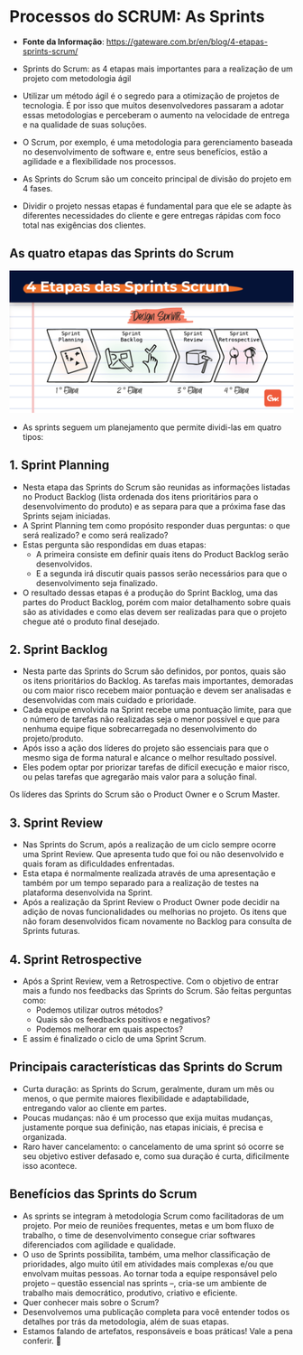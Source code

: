 # Processos do SCRUM: As Sprints

- **Fonte da Informação**: https://gateware.com.br/en/blog/4-etapas-sprints-scrum/

- Sprints do Scrum: as 4 etapas mais importantes para a realização de um projeto com metodologia ágil 
- Utilizar um método ágil é o segredo para a otimização de projetos de tecnologia. É por isso que muitos desenvolvedores passaram a adotar essas metodologias e perceberam o aumento na velocidade de entrega e na qualidade de suas soluções.
- O Scrum, por exemplo, é uma metodologia para gerenciamento baseada no desenvolvimento de software e, entre seus benefícios, estão a agilidade e a flexibilidade nos processos.
- As Sprints do Scrum são um conceito principal de divisão do projeto em 4 fases.
- Dividir o projeto nessas etapas é fundamental para que ele se adapte às diferentes necessidades do cliente e gere entregas rápidas com foco total nas exigências dos clientes.

## As quatro etapas das Sprints do Scrum

![](https://github.com/dnlclaudino/imagens/blob/master/figuras-metodologias/scrum/scrum-sprint-etapas.png?raw=true)

- As sprints seguem um planejamento que permite dividi-las em quatro tipos:

## 1. Sprint Planning

- Nesta etapa das Sprints do Scrum são reunidas as informações listadas no Product Backlog (lista ordenada dos itens prioritários para o desenvolvimento do produto) e as separa para que a próxima fase das Sprints sejam iniciadas.
- A Sprint Planning tem como propósito responder duas perguntas: o que será realizado? e como será realizado?
- Estas pergunta são respondidas em duas etapas:
  - A primeira consiste em definir quais itens do Product Backlog serão desenvolvidos.
  - E a segunda irá discutir quais passos serão necessários para que o desenvolvimento seja finalizado.
- O resultado dessas etapas é a produção do Sprint Backlog, uma das partes do Product Backlog, porém com maior detalhamento sobre quais são as atividades e como elas devem ser realizadas para que o projeto chegue até o produto final desejado.


## 2. Sprint Backlog

- Nesta parte das Sprints do Scrum são definidos, por pontos, quais são os itens prioritários do Backlog. As tarefas mais importantes, demoradas ou com maior risco recebem maior pontuação e devem ser analisadas e desenvolvidas com mais cuidado e prioridade.
- Cada equipe envolvida na Sprint recebe uma pontuação limite, para que o número de tarefas não realizadas seja o menor possível e que para nenhuma equipe fique sobrecarregada no desenvolvimento do projeto/produto.
- Após isso a ação dos líderes do projeto são essenciais para que o mesmo siga de forma natural e alcance o melhor resultado possível.
- Eles podem optar por  priorizar tarefas de difícil execução e maior risco, ou pelas tarefas que agregarão mais valor para a solução final.

Os líderes das Sprints do Scrum são o Product Owner e o Scrum Master.

## 3. Sprint Review

- Nas Sprints do Scrum, após a realização de um ciclo sempre ocorre uma Sprint Review. Que apresenta tudo que foi ou não desenvolvido e quais foram as dificuldades enfrentadas.
- Esta etapa é normalmente realizada através de uma apresentação e também por um tempo separado para a realização de testes na plataforma desenvolvida na Sprint.
- Após a realização da Sprint Review o Product Owner pode decidir na adição de novas funcionalidades ou melhorias no projeto. Os itens que não foram desenvolvidos ficam novamente no Backlog para consulta de Sprints futuras.

## 4. Sprint Retrospective

- Após a Sprint Review, vem a Retrospective. Com o objetivo de entrar mais a fundo nos feedbacks das Sprints do Scrum. São feitas perguntas como:
  - Podemos utilizar outros métodos?
  - Quais são os feedbacks positivos e negativos?
  - Podemos melhorar em quais aspectos?
- E assim é finalizado o ciclo de uma Sprint Scrum.


## Principais características das Sprints do Scrum

- Curta duração: as Sprints do Scrum, geralmente, duram um mês ou menos, o que permite maiores flexibilidade e adaptabilidade, entregando valor ao cliente em partes.
- Poucas mudanças: não é um processo que exija muitas mudanças, justamente porque sua definição, nas etapas iniciais, é precisa e organizada.
- Raro haver cancelamento: o cancelamento de uma sprint só ocorre se seu objetivo estiver defasado e, como sua duração é curta, dificilmente isso acontece.


## Benefícios das Sprints do Scrum

- As sprints se integram à metodologia Scrum como facilitadoras de um projeto. Por meio de reuniões frequentes, metas e um bom fluxo de trabalho, o time de desenvolvimento consegue criar softwares diferenciados com agilidade e qualidade.
- O uso de Sprints possibilita, também, uma melhor classificação de prioridades, algo muito útil em atividades mais complexas e/ou que envolvam muitas pessoas. Ao tornar toda a equipe responsável pelo projeto – questão essencial nas sprints –, cria-se um ambiente de trabalho mais democrático, produtivo, criativo e eficiente.
- Quer conhecer mais sobre o Scrum?
- Desenvolvemos uma publicação completa para você entender todos os detalhes por trás da metodologia, além de suas etapas.
- Estamos falando de artefatos, responsáveis e boas práticas! Vale a pena conferir. 🙂
